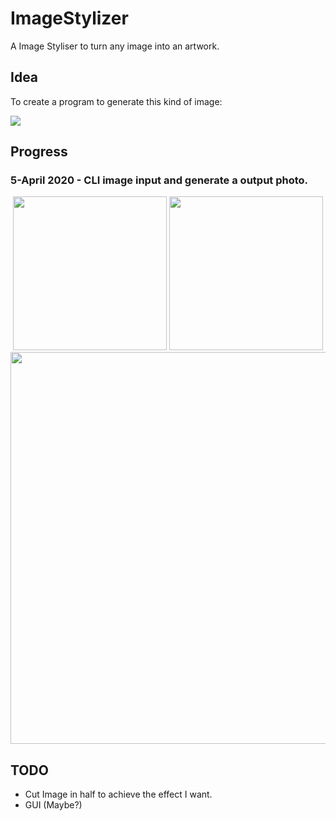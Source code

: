 # ImageStylizer

A Image Styliser to turn any image into an artwork.

## Idea

To create a program to generate this kind of image:

![](https://d2i0awu7puyonj.cloudfront.net/3/101122/f7ee2dc3-ce0a-4522-baff-383136ef06d6.jpg)

## Progress

### 5-April 2020 - CLI image input and generate a output photo.

<p align = 'center'>
<img src = 'https://vinesmsuic.github.io/pixiv/pics/cat.jpg' height = '246px'>
<img src = 'https://vinesmsuic.github.io/pixiv/pics/city.jpg' height = '246px'>
<img src = 'https://i.imgur.com/dMQYjvO.png' width = '627px'></a>
</p>


## TODO
* Cut Image in half to achieve the effect I want.
* GUI (Maybe?)
